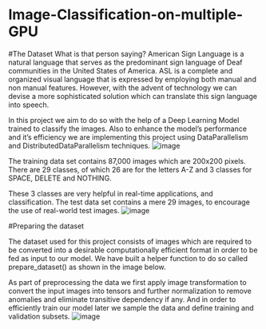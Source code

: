 # Image-Classification-on-multiple-GPU

#The Dataset 
What is that person saying? American Sign Language is a natural language that serves as the predominant sign language of Deaf communities in the United States of America. ASL is a complete and organized visual language that is expressed by employing both manual and non manual features. However, with the advent of technology we can devise a more sophisticated solution which can translate this sign language into speech.
 
In this project we aim to do so with the help of a Deep Learning Model trained to classify the images. Also to enhance the model’s performance and it’s efficiency we are implementing this project using DataParallelism and DistributedDataParallelism techniques.
![image](https://user-images.githubusercontent.com/99056351/215806401-d5406a67-7429-44de-9c20-0afa6334cf30.png)

The training data set contains 87,000 images which are 200x200 pixels. There are 29 classes, of which 26 are for the letters A-Z and 3 classes for SPACE, DELETE and NOTHING.
 
These 3 classes are very helpful in real-time applications, and classification. The test data set contains a mere 29 images, to encourage the use of real-world test images.
![image](https://user-images.githubusercontent.com/99056351/215806547-df9632f6-dd6f-43ba-886f-232b2ab9404e.png)

#Preparing the dataset 

The dataset used for this project consists of images which are required to be converted into a desirable computationally efficient format in order to be fed as input to our model. We have built a helper function to do so called prepare_dataset() as shown in the image below. 
 
As part of preprocessing the data we first apply image transformation to convert the input images into tensors and further normalization to remove anomalies and eliminate transitive dependency if any. And in order to efficiently train our model later we sample the data and define training and validation subsets.
![image](https://user-images.githubusercontent.com/99056351/215806727-32815714-438e-4989-8988-7b524709803a.png)


